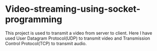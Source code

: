 # Video-streaming-using-socket-programming
This project is used to transmit a video from server to client.
Here I have used User Datagram Protocol(UDP) to transmit video and Transmission Control Protocol(TCP) to transmit audio.
